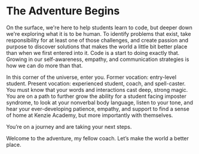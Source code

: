# The Adventure Begins

On the surface, we're here to help students learn to code, but deeper down we're exploring what it is to be human. To identify problems that exist, take responsibility for at least one of those challenges, and create passion and purpose to discover solutions that makes the world a little bit better place than when we first entered into it. Code is a start to doing exactly that. Growing in our self-awareness, empathy, and communication strategies is how we can do more than that.

In this corner of the universe, enter you. Former vocation: entry-level student. Present vocation: experienced student, coach, and spell-caster. You must know that your words and interactions cast deep, strong magic. You are on a path to further grow the ability for a student facing imposter syndrome, to look at your nonverbal body language, listen to your tone, and hear your ever-developing patience, empathy, and support to find a sense of home at Kenzie Academy, but more importantly with themselves.

You’re on a journey and are taking your next steps.

Welcome to the adventure, my fellow coach. Let’s make the world a better place.
